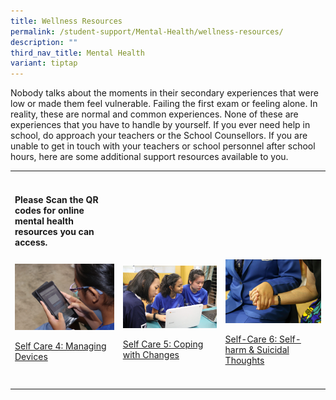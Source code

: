 ```yaml
---
title: Wellness Resources
permalink: /student-support/Mental-Health/wellness-resources/
description: ""
third_nav_title: Mental Health
variant: tiptap
---
```

<p>Nobody talks about the moments in their secondary experiences that were
low or made them feel vulnerable. Failing the first exam or feeling alone.
In reality, these are normal and common experiences. None of these are
experiences that you have to handle by yourself. If you ever need help
in school, do approach your teachers or the School Counsellors. If you
are unable to get in touch with your teachers or school personnel after
school hours, here are some additional support resources available to you.</p>
<table>
<tbody>
<tr>
<th rowspan="1" colspan="1">
<p></p>
</th>
<th rowspan="1" colspan="1">
<p></p>
</th>
<th rowspan="1" colspan="1">
<p></p>
</th>
</tr>
<tr>
<td rowspan="1" colspan="1">
<p><strong>Please Scan the QR codes for online mental health resources you can access.</strong>
</p>
</td>
<td rowspan="1" colspan="1">
<p></p>
</td>
<td rowspan="1" colspan="1">
<p></p>
</td>
</tr>
<tr>
<td rowspan="1" colspan="1">
<div class="isomer-image-wrapper">
<img style="width: 100%" height="auto" width="100%" alt="" src="/images/Mental%20Health/Managing-Devices-scaled.jpg">
</div>
<p><a href="/wellness-resources/managing-devices/" rel="noopener noreferrer nofollow" target="_blank">Self Care 4: Managing Devices</a>
</p>
</td>
<td rowspan="1" colspan="1">
<div class="isomer-image-wrapper">
<img style="width: 100%" height="auto" width="100%" alt="" src="/images/Mental%20Health/Coping-with-Changes-scaled.jpg">
</div>
<p><a href="/wellness-resources/coping-with-changes/" rel="noopener noreferrer nofollow" target="_blank">Self Care 5: Coping with Changes</a>
</p>
</td>
<td rowspan="1" colspan="1">
<div class="isomer-image-wrapper">
<img style="width: 100%" height="auto" width="100%" alt="" src="/images/Mental%20Health/Self-Harm-scaled.jpg">
</div>
<p><a href="/wellness-resources/self-harm-suicidal-thoughts/" rel="noopener noreferrer nofollow" target="_blank">Self-Care 6: Self-harm &amp; Suicidal Thoughts</a>
</p>
</td>
</tr>
<tr>
<td rowspan="1" colspan="1">
<p></p>
</td>
<td rowspan="1" colspan="1">
<p></p>
</td>
<td rowspan="1" colspan="1">
<p></p>
</td>
</tr>
</tbody>
</table>
<p></p>